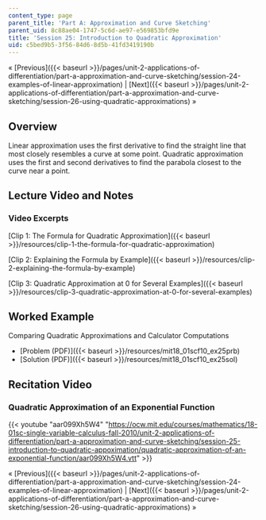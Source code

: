 ```yaml
---
content_type: page
parent_title: 'Part A: Approximation and Curve Sketching'
parent_uid: 8c88ae04-1747-5c6d-ae97-e569853bfd9e
title: 'Session 25: Introduction to Quadratic Approximation'
uid: c5bed9b5-3f56-84d6-8d5b-41fd3419190b
---
```


« [Previous]({{< baseurl >}}/pages/unit-2-applications-of-differentiation/part-a-approximation-and-curve-sketching/session-24-examples-of-linear-approximation) | [Next]({{< baseurl >}}/pages/unit-2-applications-of-differentiation/part-a-approximation-and-curve-sketching/session-26-using-quadratic-approximations) »

Overview
--------

Linear approximation uses the first derivative to find the straight line that most closely resembles a curve at some point. Quadratic approximation uses the first and second derivatives to find the parabola closest to the curve near a point.

Lecture Video and Notes
-----------------------

### Video Excerpts

[Clip 1: The Formula for Quadratic Approximation]({{< baseurl >}}/resources/clip-1-the-formula-for-quadratic-approximation)

[Clip 2: Explaining the Formula by Example]({{< baseurl >}}/resources/clip-2-explaining-the-formula-by-example)

[Clip 3: Quadratic Approximation at 0 for Several Examples]({{< baseurl >}}/resources/clip-3-quadratic-approximation-at-0-for-several-examples)

Worked Example
--------------

Comparing Quadratic Approximations and Calculator Computations

*   [Problem (PDF)]({{< baseurl >}}/resources/mit18_01scf10_ex25prb)
*   [Solution (PDF)]({{< baseurl >}}/resources/mit18_01scf10_ex25sol)

Recitation Video
----------------

### Quadratic Approximation of an Exponential Function

{{< youtube "aar099Xh5W4" "https://ocw.mit.edu/courses/mathematics/18-01sc-single-variable-calculus-fall-2010/unit-2-applications-of-differentiation/part-a-approximation-and-curve-sketching/session-25-introduction-to-quadratic-appoximation/quadratic-approximation-of-an-exponential-function/aar099Xh5W4.vtt" >}}

« [Previous]({{< baseurl >}}/pages/unit-2-applications-of-differentiation/part-a-approximation-and-curve-sketching/session-24-examples-of-linear-approximation) | [Next]({{< baseurl >}}/pages/unit-2-applications-of-differentiation/part-a-approximation-and-curve-sketching/session-26-using-quadratic-approximations) »